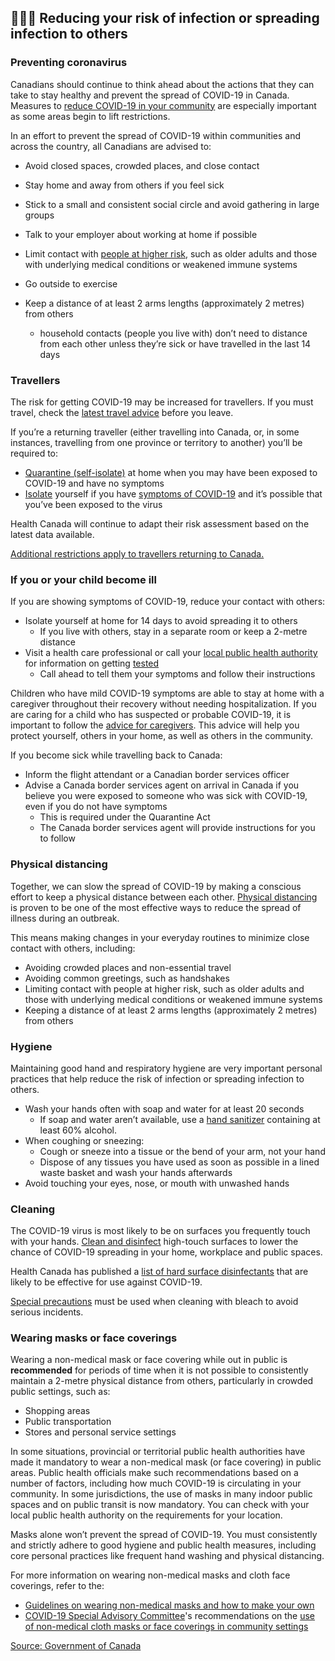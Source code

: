 ## 👨‍👩‍👧 Reducing your risk of infection or spreading infection to others

### Preventing coronavirus

Canadians should continue to think ahead about the actions that they can take to stay healthy and prevent the spread of COVID-19 in Canada. Measures to [reduce COVID-19 in your community](https://www.canada.ca/en/public-health/services/diseases/2019-novel-coronavirus-infection/prevention-risks/measures-reduce-community.html) are especially important as some areas begin to lift restrictions.

In an effort to prevent the spread of COVID-19 within communities and across the country, all Canadians are advised to:

- Avoid closed spaces, crowded places, and close contact
- Stay home and away from others if you feel sick
- Stick to a small and consistent social circle and avoid gathering in large groups
- Talk to your employer about working at home if possible
- Limit contact with [people at higher risk](https://www.canada.ca/en/public-health/services/publications/diseases-conditions/people-high-risk-for-severe-illness-covid-19.html), such as older adults and those with underlying medical conditions or weakened immune systems
- Go outside to exercise
- Keep a distance of at least 2 arms lengths (approximately 2 metres) from others

  - household contacts (people you live with) don’t need to distance from each other unless they’re sick or have travelled in the last 14 days

### Travellers

The risk for getting COVID-19 may be increased for travellers. If you must travel, check the [latest travel advice](https://www.canada.ca/en/public-health/services/diseases/2019-novel-coronavirus-infection/latest-travel-health-advice.html) before you leave.

If you’re a returning traveller (either travelling into Canada, or, in some instances, travelling from one province or territory to another) you’ll be required to:

- [Quarantine (self-isolate)](https://www.canada.ca/en/public-health/services/publications/diseases-conditions/coronavirus-disease-covid-19-how-to-self-isolate-home-exposed-no-symptoms.html) at home when you may have been exposed to COVID-19 and have no symptoms
- [Isolate](https://www.canada.ca/en/public-health/services/publications/diseases-conditions/covid-19-how-to-isolate-at-home.html) yourself if you have [symptoms of COVID-19](https://www.canada.ca/en/public-health/services/diseases/2019-novel-coronavirus-infection/symptoms.html#s) and it’s possible that you’ve been exposed to the virus

Health Canada will continue to adapt their risk assessment based on the latest data available.

[Additional restrictions apply to travellers returning to Canada.](https://www.canada.ca/en/public-health/services/diseases/2019-novel-coronavirus-infection/latest-travel-health-advice.html#f)

### If you or your child become ill

If you are showing symptoms of COVID-19, reduce your contact with others:

- Isolate yourself at home for 14 days to avoid spreading it to others
  - If you live with others, stay in a separate room or keep a 2-metre distance
- Visit a health care professional or call your [local public health authority](https://www.canada.ca/en/public-health/services/diseases/2019-novel-coronavirus-infection/symptoms/provincial-territorial-resources-covid-19.html) for information on getting [tested](https://www.canada.ca/en/public-health/services/diseases/2019-novel-coronavirus-infection/symptoms/testing.html)
  - Call ahead to tell them your symptoms and follow their instructions

Children who have mild COVID-19 symptoms are able to stay at home with a caregiver throughout their recovery without needing hospitalization. If you are caring for a child who has suspected or probable COVID-19, it is important to follow the [advice for caregivers](https://www.canada.ca/en/public-health/services/publications/diseases-conditions/how-to-care-for-child-with-covid-19-at-home-advice-for-caregivers.html). This advice will help you protect yourself, others in your home, as well as others in the community.

If you become sick while travelling back to Canada:

- Inform the flight attendant or a Canadian border services officer
- Advise a Canada border services agent on arrival in Canada if you believe you were exposed to someone who was sick with COVID-19, even if you do not have symptoms
  - This is required under the Quarantine Act
  - The Canada border services agent will provide instructions for you to follow

### Physical distancing

Together, we can slow the spread of COVID-19 by making a conscious effort to keep a physical distance between each other. [Physical distancing](https://www.canada.ca/en/public-health/services/publications/diseases-conditions/social-distancing.html) is proven to be one of the most effective ways to reduce the spread of illness during an outbreak.

This means making changes in your everyday routines to minimize close contact with others, including:

- Avoiding crowded places and non-essential travel
- Avoiding common greetings, such as handshakes
- Limiting contact with people at higher risk, such as older adults and those with underlying medical conditions or weakened immune systems
- Keeping a distance of at least 2 arms lengths (approximately 2 metres) from others

### Hygiene

Maintaining good hand and respiratory hygiene are very important personal practices that help reduce the risk of infection or spreading infection to others.

- Wash your hands often with soap and water for at least 20 seconds
  - If soap and water aren’t available, use a [hand sanitizer](https://www.canada.ca/en/health-canada/services/drugs-health-products/disinfectants/covid-19/hand-sanitizer.html) containing at least 60% alcohol.
- When coughing or sneezing:
  - Cough or sneeze into a tissue or the bend of your arm, not your hand
  - Dispose of any tissues you have used as soon as possible in a lined waste basket and wash your hands afterwards
- Avoid touching your eyes, nose, or mouth with unwashed hands

### Cleaning

The COVID-19 virus is most likely to be on surfaces you frequently touch with your hands. [Clean and disinfect](https://www.canada.ca/en/public-health/services/diseases/2019-novel-coronavirus-infection/prevention-risks/cleaning-disinfecting.html) high-touch surfaces to lower the chance of COVID-19 spreading in your home, workplace and public spaces.

Health Canada has published a [list of hard surface disinfectants](https://www.canada.ca/en/health-canada/services/drugs-health-products/disinfectants/covid-19/list.html) that are likely to be effective for use against COVID-19.

[Special precautions](https://www.canada.ca/en/health-canada/services/home-safety/household-chemical-safety.html) must be used when cleaning with bleach to avoid serious incidents.

### Wearing masks or face coverings

Wearing a non-medical mask or face covering while out in public is **recommended** for periods of time when it is not possible to consistently maintain a 2-metre physical distance from others, particularly in crowded public settings, such as:

- Shopping areas
- Public transportation
- Stores and personal service settings

In some situations, provincial or territorial public health authorities have made it mandatory to wear a non-medical mask (or face covering) in public areas. Public health officials make such recommendations based on a number of factors, including how much COVID-19 is circulating in your community. In some jurisdictions, the use of masks in many indoor public spaces and on public transit is now mandatory. You can check with your local public health authority on the requirements for your location.

Masks alone won’t prevent the spread of COVID-19. You must consistently and strictly adhere to good hygiene and public health measures, including core personal practices like frequent hand washing and physical distancing.

For more information on wearing non-medical masks and cloth face coverings, refer to the:

- [Guidelines on wearing non-medical masks and how to make your own](https://www.canada.ca/en/public-health/services/diseases/2019-novel-coronavirus-infection/prevention-risks/instructions-sew-no-sew-cloth-face-covering.html)
- [COVID-19 Special Advisory Committee](http://www.phn-rsp.ca/sac-covid-ccs/index-eng.php)'s recommendations on the [use of non-medical cloth masks or face coverings in community settings](http://www.phn-rsp.ca/sac-covid-ccs/wearing-masks-community-eng.php)

[Source: Government of Canada](https://www.canada.ca/en/public-health/services/diseases/2019-novel-coronavirus-infection/prevention-risks.html)
